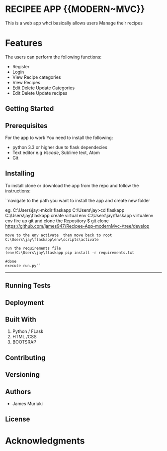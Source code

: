 RECIPEE APP {{MODERN~MVC}}
====
This is a web app whci basically allows users Manage their recipes 

Features
===
The users can perform the following functions:

* Register
* Login
* View Recipe categories
* View Recipes
* Edit Delete Update Categories
* Edit Delete Update recipes

Getting Started
---


Prerequisites
----
For the app to work You need to install the following:
* python 3.3 or higher due to flask dependecies
* Text editor e.g *Vscode*, Sublime text, Atom
* Git

Installing
----
To install clone or download the app from the repo and follow the instructions:


``navigate to the path you want to install the app and create  new folder

eg. C:\Users\jay>mkdir flaskapp
    C:\Users\jay>cd flaskapp
    C:\Users\jay\flaskapp
    create virtual env
    C:\Users\jay\flaskapp virtualenv env
    fire up git and clone the Repository
    $ git clone https://github.com/james947/Recipee-App-modernMvc-/tree/develop

    move to the env activate  then move back to root
    C:\Users\jay\flaskapp\env\scripts\activate

    run the requirements file
    (env)C:\Users\jay\flaskapp pip install -r requirements.txt

    #done 
    execute run.py``

    

     
---

Running Tests
---


Deployment
---

Built With
---
1. Python / FLask 
2. HTML /CSS
3. BOOTSRAP

Contributing
---

Versioning
---

Authors
---
* James Muriuki

License
---

Acknowledgments
===

